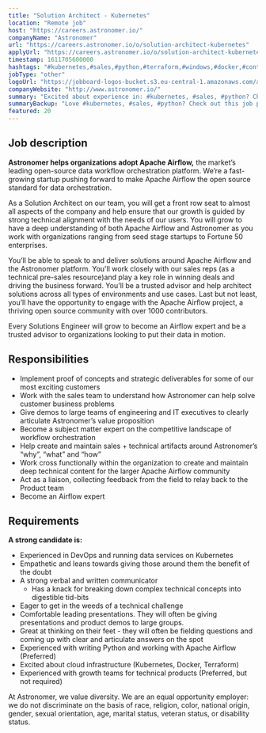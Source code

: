 ```yaml
---
title: "Solution Architect - Kubernetes"
location: "Remote job"
host: "https://careers.astronomer.io/"
companyName: "Astronomer"
url: "https://careers.astronomer.io/o/solution-architect-kubernetes"
applyUrl: "https://careers.astronomer.io/o/solution-architect-kubernetes/c/new"
timestamp: 1611705600000
hashtags: "#kubernetes,#sales,#python,#terraform,#windows,#docker,#content,#marketing"
jobType: "other"
logoUrl: "https://jobboard-logos-bucket.s3.eu-central-1.amazonaws.com/astronomer"
companyWebsite: "http://www.astronomer.io/"
summary: "Excited about experience in: #kubernetes, #sales, #python? Check out this job post!"
summaryBackup: "Love #kubernetes, #sales, #python? Check out this job post!"
featured: 20
---
```


## Job description

**Astronomer helps organizations adopt Apache Airflow,** the market’s leading open-source data workflow orchestration platform. We’re a fast-growing startup pushing forward to make Apache Airflow the open source standard for data orchestration.

As a Solution Architect on our team, you will get a front row seat to almost all aspects of the company and help ensure that our growth is guided by strong technical alignment with the needs of our users. You will grow to have a deep understanding of both Apache Airflow and Astronomer as you work with organizations ranging from seed stage startups to Fortune 50 enterprises.

You’ll be able to speak to and deliver solutions around Apache Airflow and the Astronomer platform. You'll work closely with our sales reps (as a technical pre-sales resource)and play a key role in winning deals and driving the business forward. You'll be a trusted advisor and help architect solutions across all types of environments and use cases. Last but not least, you’ll have the opportunity to engage with the Apache Airflow project, a thriving open source community with over 1000 contributors.

Every Solutions Engineer will grow to become an Airflow expert and be a trusted advisor to organizations looking to put their data in motion.

## Responsibilities

*   Implement proof of concepts and strategic deliverables for some of our most exciting customers
*   Work with the sales team to understand how Astronomer can help solve customer business problems
*   Give demos to large teams of engineering and IT executives to clearly articulate Astronomer’s value proposition
*   Become a subject matter expert on the competitive landscape of workflow orchestration
*   Help create and maintain sales + technical artifacts around Astronomer’s “why”, “what” and “how”
*   Work cross functionally within the organization to create and maintain deep technical content for the larger Apache Airflow community
*   Act as a liaison, collecting feedback from the field to relay back to the Product team
*   Become an Airflow expert

## Requirements

**A strong candidate is:**

*   Experienced in DevOps and running data services on Kubernetes
*   Empathetic and leans towards giving those around them the benefit of the doubt
*   A strong verbal and written communicator
    *   Has a knack for breaking down complex technical concepts into digestible tid-bits
*   Eager to get in the weeds of a technical challenge
*   Comfortable leading presentations. They will often be giving presentations and product demos to large groups.
*   Great at thinking on their feet - they will often be fielding questions and coming up with clear and articulate answers on the spot
*   Experienced with writing Python and working with Apache Airflow (Preferred)
*   Excited about cloud infrastructure (Kubernetes, Docker, Terraform)
*   Experienced with growth teams for technical products (Preferred, but not required)

At Astronomer, we value diversity. We are an equal opportunity employer: we do not discriminate on the basis of race, religion, color, national origin, gender, sexual orientation, age, marital status, veteran status, or disability status.

